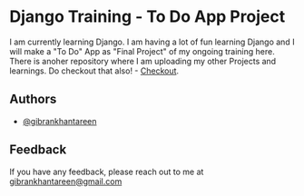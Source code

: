 # Django Training - To Do App Project


I am currently learning Django. I am having a lot of fun learning Django and I will make a "To Do" App as "Final Project" of my ongoing training here.
There is anoher repository where I am uploading my other Projects and learnings. Do checkout that also! - [Checkout](https://github.com/gibrankhantareen/django-certification-course-projects). 
## Authors

- [@gibrankhantareen](https://www.github.com/gibrankhantareen)


## Feedback

If you have any feedback, please reach out to me at gibrankhantareen@gmail.com
